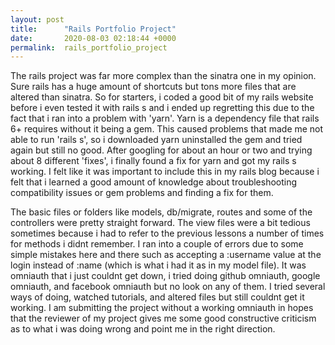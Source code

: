 ```yaml
---
layout: post
title:      "Rails Portfolio Project"
date:       2020-08-03 02:18:44 +0000
permalink:  rails_portfolio_project
---
```



The rails project was far more complex than the sinatra one in my opinion. Sure rails has a huge amount of shortcuts but tons more files that are altered than sinatra. So for starters, i coded a good bit of my rails website before i even tested it with rails s and i ended up regretting this due to the fact that i ran into a problem with 'yarn'. Yarn is a dependency file that rails 6+ requires without it being a gem. This caused problems that made me not able to run 'rails s', so i downloaded yarn uninstalled the gem and tried again but still no good. After googling for about an hour or two and trying about 8 different 'fixes', i finally found a fix for yarn and got my rails s working. I felt like it was important to include this in my rails blog because i felt that i learned a good amount of knowledge about troubleshooting compatibility issues or gem problems and finding a fix for them.

The basic files or folders like models, db/migrate, routes and some of the controllers were pretty straight forward. The view files were a bit tedious sometimes because i had to refer to the previous lessons a number of times for methods i didnt remember. I ran into a couple of errors due to some simple mistakes here and there such as accepting a :username value at the login instead of :name (which is what i had it as in my model file). It was omniauth that i just couldnt get down, i tried doing github omniauth, google omniauth, and facebook omniauth but no look on any of them. I tried several ways of doing, watched tutorials, and altered files but still couldnt get it working. I am submitting the project without a working omniauth in hopes that the reviewer of my project gives me some good constructive criticism as to what i was doing wrong and point me in the right direction.
